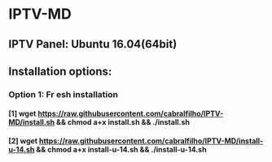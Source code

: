 # IPTV-MD
## IPTV Panel: Ubuntu 16.04(64bit)



## Installation options:
### Option 1: Fr esh installation
#### [1] wget https://raw.githubusercontent.com/cabralfilho/IPTV-MD/install.sh && chmod a+x install.sh && ./install.sh
 
#### [2] wget https://raw.githubusercontent.com/cabralfilho/IPTV-MD/install-u-14.sh && chmod a+x install-u-14.sh && ./install-u-14.sh
